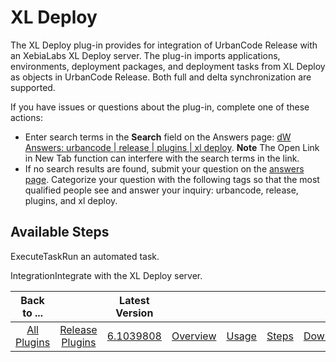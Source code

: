
XL Deploy
=========

The XL Deploy plug-in provides for integration of UrbanCode Release with an XebiaLabs XL Deploy server. The plug-in
imports applications, environments, deployment packages, and deployment tasks from XL Deploy as objects in UrbanCode
Release. Both full and delta synchronization are supported.

If you have issues or questions about the plug-in,
complete one of these actions:

* Enter search terms in the **Search** field on the Answers page: [dW Answers:
urbancode | release | plugins | xl
deploy](https://developer.ibm.com/answers/search.html?f=&type=question&redirect=search%2Fsearch&sort=relevance&q=urbancode+%7C+release+%7C+plugins+%7C+xl+deploy).
**Note** The Open Link in New Tab function can interfere with the search terms in the link.
* If no search results are
found, submit your question on the [answers page](https://community.ibm.com/community/user/wasdevops/urbancode-discussion).
Categorize your question with the following tags so that the most qualified people see and answer your inquiry:
urbancode, release, plugins, and xl deploy.


Available Steps
---------------

ExecuteTaskRun an automated task.


IntegrationIntegrate with the XL Deploy server.



|Back to ...||Latest Version|||||
| :---: | :---: | :---: | :---: | :---: | :---: | :---: |
|[All Plugins](../../index.md)|[Release Plugins](../README.md)|[6.1039808](https://raw.githubusercontent.com/UrbanCode/IBM-UCR-PLUGINS/main/files/ucr-xl-deploy/plugins-ucr-xl-deploy-6.1039808.zip)|[Overview](overview.md)|[Usage](usage.md)|[Steps](steps.md)|[Downloads](downloads.md)|
